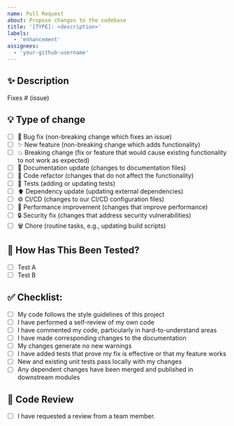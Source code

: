 ```yaml
---
name: Pull Request
about: Propose changes to the codebase
title: '[TYPE]: <description>'
labels:
  - 'enhancement'
assignees:
  - 'your-github-username'
---
```


## ✨ Description

<!-- Please include a summary of the change and which issue is fixed. Please also include relevant motivation and context. List any dependencies that are required for this change. -->

Fixes # (issue)

## 💡 Type of change

<!-- Please select the type of change that applies to this pull request. -->

- [ ] 🐛 Bug fix (non-breaking change which fixes an issue)
- [ ] ✨ New feature (non-breaking change which adds functionality)
- [ ] 💥 Breaking change (fix or feature that would cause existing functionality to not work as expected)
- [ ] 📝 Documentation update (changes to documentation files)
- [ ] 🧹 Code refactor (changes that do not affect the functionality)
- [ ] 🧪 Tests (adding or updating tests)
- [ ] ⬆️ Dependency update (updating external dependencies)
- [ ] ⚙️ CI/CD (changes to our CI/CD configuration files)
- [ ] 🚀 Performance improvement (changes that improve performance)
- [ ] 🔒 Security fix (changes that address security vulnerabilities)
- [ ] 🗑️ Chore (routine tasks, e.g., updating build scripts)

## 🧪 How Has This Been Tested?

<!-- Please describe the tests that you ran to verify your changes. Provide instructions so we can reproduce. Please also list any relevant details for your test configuration. -->

- [ ] Test A
- [ ] Test B

## ✅ Checklist:

- [ ] My code follows the style guidelines of this project
- [ ] I have performed a self-review of my own code
- [ ] I have commented my code, particularly in hard-to-understand areas
- [ ] I have made corresponding changes to the documentation
- [ ] My changes generate no new warnings
- [ ] I have added tests that prove my fix is effective or that my feature works
- [ ] New and existing unit tests pass locally with my changes
- [ ] Any dependent changes have been merged and published in downstream modules

## 🤝 Code Review

<!-- Please request a review from at least one team member. -->

- [ ] I have requested a review from a team member.